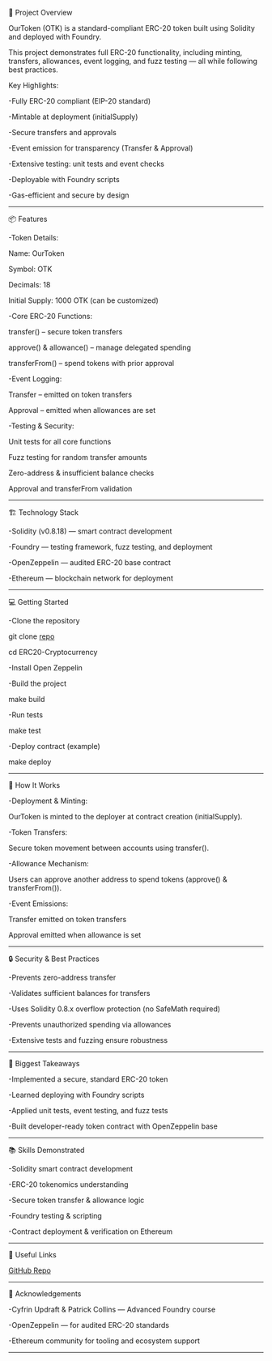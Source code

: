 🚀 Project Overview

OurToken (OTK) is a standard-compliant ERC-20 token built using Solidity and deployed with Foundry.

This project demonstrates full ERC-20 functionality, including minting, transfers, allowances, event logging, and fuzz testing — all while following best practices.

Key Highlights:

-Fully ERC-20 compliant (EIP-20 standard)

-Mintable at deployment (initialSupply)

-Secure transfers and approvals

-Event emission for transparency (Transfer & Approval)

-Extensive testing: unit tests and event checks

-Deployable with Foundry scripts

-Gas-efficient and secure by design

___________________________________________________________________________________________________________________________________________________________________________________________________________________________

📦 Features

-Token Details:

Name: OurToken

Symbol: OTK

Decimals: 18

Initial Supply: 1000 OTK (can be customized)

-Core ERC-20 Functions:

transfer() – secure token transfers

approve() & allowance() – manage delegated spending

transferFrom() – spend tokens with prior approval

-Event Logging:

Transfer – emitted on token transfers

Approval – emitted when allowances are set

-Testing & Security:

Unit tests for all core functions

Fuzz testing for random transfer amounts

Zero-address & insufficient balance checks

Approval and transferFrom validation

___________________________________________________________________________________________________________________________________________________________________________________________________________________________

🏗️ Technology Stack

-Solidity (v0.8.18) — smart contract development

-Foundry — testing framework, fuzz testing, and deployment

-OpenZeppelin — audited ERC-20 base contract

-Ethereum — blockchain network for deployment

___________________________________________________________________________________________________________________________________________________________________________________________________________________________


💻 Getting Started

-Clone the repository

git clone  [repo](https://github.com/AVISHKAR666/ERC20-Cryptocurrency)

cd ERC20-Cryptocurrency

-Install Open Zeppelin

-Build the project

make build

-Run tests

make test

-Deploy contract (example)

make deploy

___________________________________________________________________________________________________________________________________________________________________________________________________________________________

🧩 How It Works

-Deployment & Minting:

OurToken is minted to the deployer at contract creation (initialSupply).

-Token Transfers:

Secure token movement between accounts using transfer().

-Allowance Mechanism:

Users can approve another address to spend tokens (approve() & transferFrom()).

-Event Emissions:

Transfer emitted on token transfers

Approval emitted when allowance is set

___________________________________________________________________________________________________________________________________________________________________________________________________________________________

🔒 Security & Best Practices

-Prevents zero-address transfer

-Validates sufficient balances for transfers

-Uses Solidity 0.8.x overflow protection (no SafeMath required)

-Prevents unauthorized spending via allowances

-Extensive tests and fuzzing ensure robustness

___________________________________________________________________________________________________________________________________________________________________________________________________________________________

🌟 Biggest Takeaways

-Implemented a secure, standard ERC-20 token

-Learned deploying with Foundry scripts

-Applied unit tests, event testing, and fuzz tests

-Built developer-ready token contract with OpenZeppelin base

___________________________________________________________________________________________________________________________________________________________________________________________________________________________

📚 Skills Demonstrated

-Solidity smart contract development

-ERC-20 tokenomics understanding

-Secure token transfer & allowance logic

-Foundry testing & scripting

-Contract deployment & verification on Ethereum

___________________________________________________________________________________________________________________________________________________________________________________________________________________________

🔗 Useful Links

[GitHub Repo](https://github.com/AVISHKAR666/ERC20-Cryptocurrency)

___________________________________________________________________________________________________________________________________________________________________________________________________________________________

🙏 Acknowledgements

-Cyfrin Updraft & Patrick Collins — Advanced Foundry course

-OpenZeppelin — for audited ERC-20 standards

-Ethereum community for tooling and ecosystem support

___________________________________________________________________________________________________________________________________________________________________________________________________________________________

